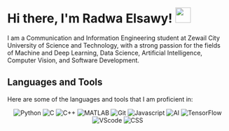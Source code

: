# Hi there, I'm Radwa Elsawy! <img src="https://media.giphy.com/media/hvRJCLFzcasrR4ia7z/giphy.gif" width="35">

I am a Communication and Information Engineering student at Zewail City University of Science and Technology, with a strong passion for the fields of Machine and Deep Learning, Data Science, Artificial Intelligence, Computer Vision, and Software Development.

## Languages and Tools

Here are some of the languages and tools that I am proficient in:

<div style="text-align:center">
  
![Python](https://skillicons.dev/icons?i=python) ![C](https://skillicons.dev/icons?i=c) ![C++](https://skillicons.dev/icons?i=cpp) ![MATLAB](https://skillicons.dev/icons?i=matlab) ![Git](https://skillicons.dev/icons?i=git) ![Javascript](https://skillicons.dev/icons?i=js) ![AI](https://skillicons.dev/icons?i=ai) ![TensorFlow](https://skillicons.dev/icons?i=tensorflow) ![VScode](https://skillicons.dev/icons?i=vscode) ![CSS](https://skillicons.dev/icons?i=css)

</div>

